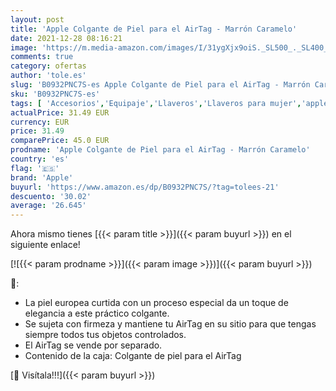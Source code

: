```yaml
---
layout: post
title: 'Apple Colgante de Piel para el AirTag - Marrón Caramelo'
date: 2021-12-28 08:16:21
image: 'https://m.media-amazon.com/images/I/31ygXjx9oiS._SL500_._SL400_.jpg'
comments: true
category: ofertas
author: 'tole.es'
slug: 'B0932PNC7S-es Apple Colgante de Piel para el AirTag - Marrón Caramelo'
sku: 'B0932PNC7S-es'
tags: [ 'Accesorios','Equipaje','Llaveros','Llaveros para mujer','apple', ]
actualPrice: 31.49 EUR
currency: EUR
price: 31.49
comparePrice: 45.0 EUR
prodname: 'Apple Colgante de Piel para el AirTag - Marrón Caramelo'
country: 'es'
flag: '🇪🇸'
brand: 'Apple'
buyurl: 'https://www.amazon.es/dp/B0932PNC7S/?tag=tolees-21'
descuento: '30.02'
average: '26.645'
---
```


Ahora mismo tienes [{{< param title >}}]({{< param buyurl >}}) en el siguiente enlace!

[![{{< param prodname >}}]({{< param image >}})]({{< param buyurl >}})

🔎:

- La piel europea curtida con un proceso especial da un toque de elegancia a este práctico colgante.
- Se sujeta con firmeza y mantiene tu AirTag en su sitio para que tengas siempre todos tus objetos controlados.
- El AirTag se vende por separado.
- Contenido de la caja: Colgante de piel para el AirTag

[🛒 Visítala!!!]({{< param buyurl >}})
